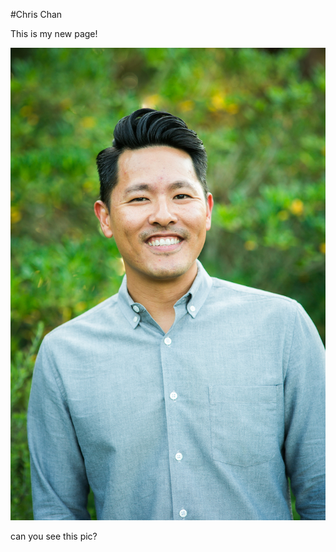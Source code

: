 #Chris Chan

This is my new page!

![Profile pic](/assets/pics/linkedin_profile_chrischan.jpg)

can you see this pic?
